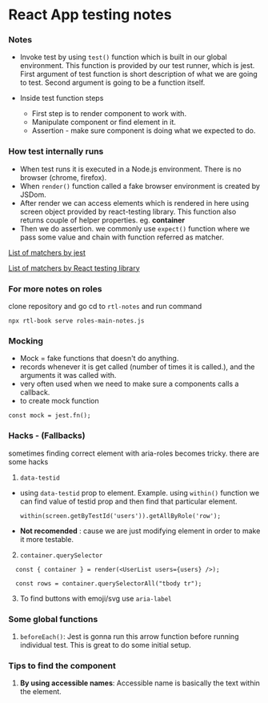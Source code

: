 # React App testing notes

### Notes

- Invoke test by using `test()` function which is built in our global environment. This function is provided by our test runner, which is jest. First argument of test function is short description of what we are going to test. Second argument is going to be a function itself.

- Inside test function steps
  - First step is to render component to work with.
  - Manipulate component or find element in it.
  - Assertion - make sure component is doing what we expected to do.

### How test internally runs

- When test runs it is executed in a Node.js environment. There is no browser (chrome, firefox).
- When `render()` function called a fake browser environment is created by JSDom.
- After render we can access elements which is rendered in here using screen object provided by react-testing library. This function also returns couple of helper properties. eg. **container**
- Then we do assertion. we commonly use `expect()` function where we pass some value and chain with function referred as matcher.

[List of matchers by jest](https://jestjs.io/docs/expect)

[List of matchers by React testing library](https://github.com/testing-library/jest-dom)

### For more notes on roles

clone repository and go cd to `rtl-notes` and run command

```
npx rtl-book serve roles-main-notes.js
```

### Mocking

- Mock = fake functions that doesn't do anything.
- records whenever it is get called (number of times it is called.), and the arguments it was called with.
- very often used when we need to make sure a components calls a callback.
- to create mock function

```
const mock = jest.fn();
```

### Hacks - (Fallbacks)

sometimes finding correct element with aria-roles becomes tricky. there are some hacks

1. `data-testid`

- using `data-testid` prop to element. Example. using `within()` function we can find value of testid prop and then find that particular element.

  ```
  within(screen.getByTestId('users')).getAllByRole('row');
  ```

- **Not recomended** : cause we are just modifying element in order to make it more testable.

2. `container.querySelector`

```
  const { container } = render(<UserList users={users} />);

  const rows = container.querySelectorAll("tbody tr");
```

3. To find buttons with emoji/svg use `aria-label`

### Some global functions

1. `beforeEach()`: Jest is gonna run this arrow function before running individual test. This is great to do some initial setup.

### Tips to find the component

1. **By using accessible names**: Accessible name is basically the text within the element.

